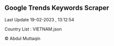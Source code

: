 

## Google Trends Keywords Scraper 
 
Last Update 19-02-2023 , 13:12:54

Country List :
VIETNAM.json



© Abdul Muttaqin 

